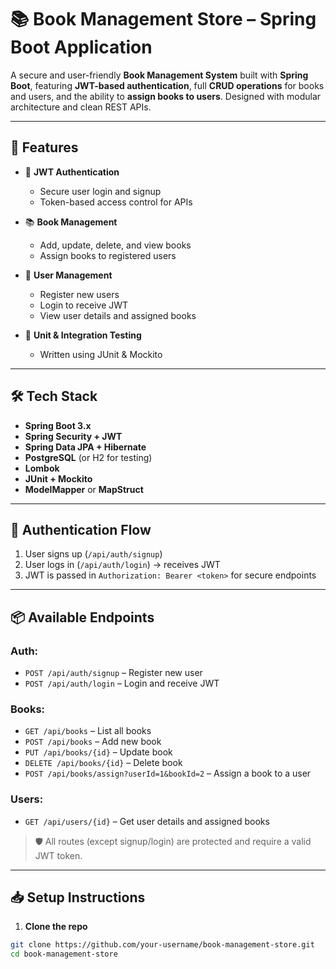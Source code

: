 # 📚 Book Management Store – Spring Boot Application

A secure and user-friendly **Book Management System** built with **Spring Boot**, featuring **JWT-based authentication**, full **CRUD operations** for books and users, and the ability to **assign books to users**. Designed with modular architecture and clean REST APIs.

---

## 🧩 Features

- 🔐 **JWT Authentication**  
  - Secure user login and signup  
  - Token-based access control for APIs

- 📚 **Book Management**  
  - Add, update, delete, and view books  
  - Assign books to registered users

- 👤 **User Management**  
  - Register new users  
  - Login to receive JWT  
  - View user details and assigned books

- 🧪 **Unit & Integration Testing**  
  - Written using JUnit & Mockito

---

## 🛠️ Tech Stack

- **Spring Boot 3.x**
- **Spring Security + JWT**
- **Spring Data JPA + Hibernate**
- **PostgreSQL** (or H2 for testing)
- **Lombok**
- **JUnit + Mockito**
- **ModelMapper** or **MapStruct**

---

## 🔐 Authentication Flow

1. User signs up (`/api/auth/signup`)
2. User logs in (`/api/auth/login`) → receives JWT
3. JWT is passed in `Authorization: Bearer <token>` for secure endpoints

---

## 📦 Available Endpoints

### Auth:
- `POST /api/auth/signup` – Register new user
- `POST /api/auth/login` – Login and receive JWT

### Books:
- `GET /api/books` – List all books
- `POST /api/books` – Add new book
- `PUT /api/books/{id}` – Update book
- `DELETE /api/books/{id}` – Delete book
- `POST /api/books/assign?userId=1&bookId=2` – Assign a book to a user

### Users:
- `GET /api/users/{id}` – Get user details and assigned books

> 🛡️ All routes (except signup/login) are protected and require a valid JWT token.

---

## 📥 Setup Instructions

1. **Clone the repo**

```bash
git clone https://github.com/your-username/book-management-store.git
cd book-management-store
